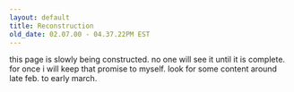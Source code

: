 ```yaml
---
layout: default
title: Reconstruction
old_date: 02.07.00 - 04.37.22PM EST
---
```


this page is slowly being constructed. no one will see it until it is
complete. for once i will keep that promise to myself.  look for some content
around late feb. to early march.
